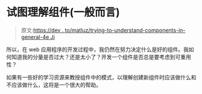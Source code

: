 # 试图理解组件(一般而言)

> 原文:[https://dev . to/matluz/trying-to-understand-components-in-general-4e Ji](https://dev.to/matluz/trying-to-understand-components-in-general-4eji)

所以，在 web 应用程序的开发过程中，我仍然在努力决定什么是好的组件。我如何知道我的分量是否过大？还是太小了？开发一个组件是否总是要考虑到可重用性？

如果有一些好的学习资源来教授组件中的模式，以理解创建新组件时应该做什么和不应该做什么，这将是一个很大的帮助。